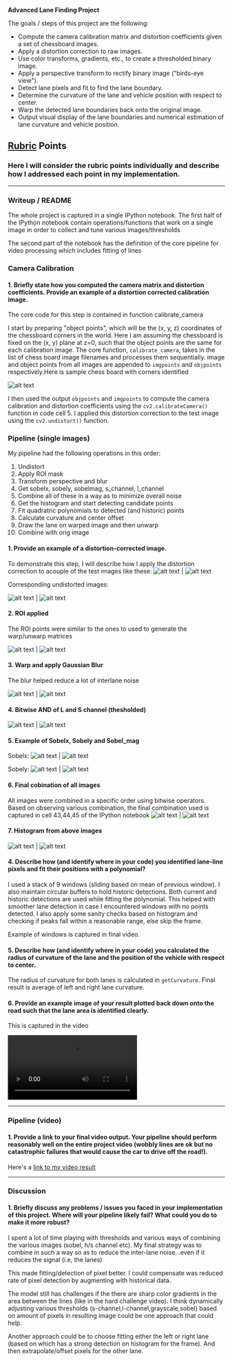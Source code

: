 
**Advanced Lane Finding Project**

The goals / steps of this project are the following:

* Compute the camera calibration matrix and distortion coefficients given a set of chessboard images.
* Apply a distortion correction to raw images.
* Use color transforms, gradients, etc., to create a thresholded binary image.
* Apply a perspective transform to rectify binary image ("birds-eye view").
* Detect lane pixels and fit to find the lane boundary.
* Determine the curvature of the lane and vehicle position with respect to center.
* Warp the detected lane boundaries back onto the original image.
* Output visual display of the lane boundaries and numerical estimation of lane curvature and vehicle position.

[//]: # (Image References)

[video1]: ./output_images/proj.mp4 "Project Video"
[image1]: ./output_images/test1_orig.png "Original"
[image2]: ./output_images/test1_undistorted.png "Undistorted"
[image3]: ./output_images/test1_roi.png "ROI"
[image4]: ./output_images/test1_blur.png "Warp and Blur"
[image5]: ./output_images/test1_s_AND_l.png "Bitwise AND of L and S"
[image6]: ./output_images/test1_sobelx.png "Sobelx"
[image7]: ./output_images/test1_sobely.png "Sobely"
[image8]: ./output_images/test1_sobelmag.png "Sobelmag"
[image9]: ./output_images/test1_final.png "Final"

[image10]: ./output_images/chessboardwithcornersidentified.png "chessboard"

[image11]: ./output_images/test3_orig.png "Original"
[image12]: ./output_images/test3_undistorted.png "Undistorted"
[image13]: ./output_images/test3_roi.png "ROI"
[image14]: ./output_images/test3_blur.png "Warp and Blur"
[image15]: ./output_images/test3_s_AND_l.png "Bitwise AND of L and S"
[image16]: ./output_images/test3_sobelx.png "Sobelx"
[image17]: ./output_images/test3_sobely.png "Sobely"
[image18]: ./output_images/test3_sobelmag.png "Sobelmag"
[image19]: ./output_images/test3_final.png "Final"

[image20]: ./output_images/test1_histogram.png "histogram"
[image21]: ./output_images/test3_histogram.png "hist"

## [Rubric](https://review.udacity.com/#!/rubrics/571/view) Points

### Here I will consider the rubric points individually and describe how I addressed each point in my implementation.  

---

### Writeup / README

The whole project is captured in a single IPython notebook.
The first half of the IPython notebook contain operations/functions that work on a single image in order to collect and tune various images/thresholds

The second part of the notebook has the definition of the core pipeline for video processing which includes fitting of lines

### Camera Calibration

#### 1. Briefly state how you computed the camera matrix and distortion coefficients. Provide an example of a distortion corrected calibration image.

The core code for this step is contained in function calibrate_camera  

I start by preparing "object points", which will be the (x, y, z) coordinates of the chessboard corners in the world. Here I am assuming the chessboard is fixed on the (x, y) plane at z=0, such that the object points are the same for each calibration image. The core function, `calibrate_camera`, takes in the list of chess board image filenames and processes them sequentially. image and object points from all images are appended to `imgpoints` and `objpoints` respectively.Here is sample chess board with corners identified

![alt text][image10]

I then used the output `objpoints` and `imgpoints` to compute the camera calibration and distortion coefficients using the `cv2.calibrateCamera()` function in code cell 5.  I applied this distortion correction to the test image using the `cv2.undistort()` function.

### Pipeline (single images)

My pipeline had the following operations in this order:
1) Undistort
2) Apply ROI mask
3) Transform perspective and blur
4) Get sobelx, sobely, sobelmag, s_channel, l_channel
5) Combine all of these in a way as to minimize overall noise 
6) Get the histogram and start detecting candidate points
7) Fit quadratric polynomials to detected (and historic) points
8) Calculate curvature and center offset
9) Draw the lane on warped image and then unwarp
10) Combine with orig image

#### 1. Provide an example of a distortion-corrected image.

To demonstrate this step, I will describe how I apply the distortion correction to acouple of the test images like these:
![alt text][image1] | ![alt text][image11]


Corresponding undistorted images:

![alt text][image2] | ![alt text][image12]



#### 2. ROI applied

The ROI points were similar to the ones to used to generate the warp/unwarp matrices

![alt text][image3] | ![alt text][image13]


#### 3. Warp and apply Gaussian Blur

The blur helped reduce a lot of interlane noise

![alt text][image4] | ![alt text][image14]


#### 4. Bitwise AND of L and S channel (thesholded)
![alt text][image5] | ![alt text][image15]


#### 5. Example of Sobelx, Sobely and Sobel_mag

Sobelx:
![alt text][image6] | ![alt text][image16]


Sobely:
![alt text][image7] | ![alt text][image17]




#### 6. Final cobination of all images
All images were combined in a specific order using bitwise operators. Based on observing various combination, the final combination
used is captured in cell 43,44,45 of the IPython notebook
![alt text][image9] | ![alt text][image19]


#### 7. Histogram from above images

![alt text][image20] | ![alt text][image21]




#### 4. Describe how (and identify where in your code) you identified lane-line pixels and fit their positions with a polynomial?

I used a stack of 9 windows (sliding based on mean of previous window). I also maintain circular buffers to hold historic detections.
Both current and historic detections are used while fitting the polynomial. This helped with smoother lane detection in case I encountered windows with no points detected. I also apply some sanity checks based on histogram and checking if peaks fall within a reasonable range, else skip the frame.

Example of windows is captured in final video.

#### 5. Describe how (and identify where in your code) you calculated the radius of curvature of the lane and the position of the vehicle with respect to center.

The radius of curvature for both lanes is calculated in `getCurvature`. Final result is average of left and right lane curvature.

#### 6. Provide an example image of your result plotted back down onto the road such that the lane area is identified clearly.

This is captured in the video

![alt text][video1]

---

### Pipeline (video)

#### 1. Provide a link to your final video output.  Your pipeline should perform reasonably well on the entire project video (wobbly lines are ok but no catastrophic failures that would cause the car to drive off the road!).

Here's a [link to my video result](./output_images/proj.mp4)

---

### Discussion

#### 1. Briefly discuss any problems / issues you faced in your implementation of this project.  Where will your pipeline likely fail?  What could you do to make it more robust?

I spent a lot of time playing with thresholds and various ways of combining the various images (sobel, h/s channel etc). My final strategy was to combine in such a way so as to reduce the inter-lane noise...even if it reduces the signal (i.e, the lanes)

This made fitting/detection of pixel better. I could compensate was reduced rate of pixel detection by augmenting with historical data.

The model still has challenges if the there are sharp color gradients in the area between the lines (like in the hard challenge video).
I think dynamically adjusting various thresholds (s-channel,l-channel,grayscale,sobel) based on amount of pixels in resulting image could
be one approach that could help. 

Another approach could be to choose fitting either the left or right lane (based on which has a strong detection on histogram for the frame). And then extrapolate/offset pixels for the other lane.
